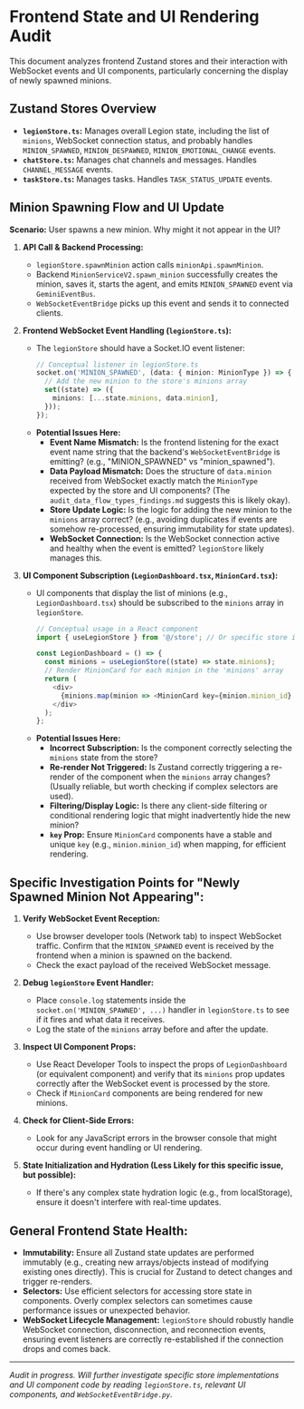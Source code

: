 # Frontend State and UI Rendering Audit

This document analyzes frontend Zustand stores and their interaction with WebSocket events and UI components, particularly concerning the display of newly spawned minions.

## Zustand Stores Overview

*   **`legionStore.ts`:** Manages overall Legion state, including the list of `minions`, WebSocket connection status, and probably handles `MINION_SPAWNED`, `MINION_DESPAWNED`, `MINION_EMOTIONAL_CHANGE` events.
*   **`chatStore.ts`:** Manages chat channels and messages. Handles `CHANNEL_MESSAGE` events.
*   **`taskStore.ts`:** Manages tasks. Handles `TASK_STATUS_UPDATE` events.

## Minion Spawning Flow and UI Update

**Scenario:** User spawns a new minion. Why might it not appear in the UI?

1.  **API Call & Backend Processing:**
    *   `legionStore.spawnMinion` action calls `minionApi.spawnMinion`.
    *   Backend `MinionServiceV2.spawn_minion` successfully creates the minion, saves it, starts the agent, and emits `MINION_SPAWNED` event via `GeminiEventBus`.
    *   `WebSocketEventBridge` picks up this event and sends it to connected clients.

2.  **Frontend WebSocket Event Handling (`legionStore.ts`):**
    *   The `legionStore` should have a Socket.IO event listener:
        ```typescript
        // Conceptual listener in legionStore.ts
        socket.on('MINION_SPAWNED', (data: { minion: MinionType }) => {
          // Add the new minion to the store's minions array
          set((state) => ({
            minions: [...state.minions, data.minion],
          }));
        });
        ```
    *   **Potential Issues Here:**
        *   **Event Name Mismatch:** Is the frontend listening for the exact event name string that the backend's `WebSocketEventBridge` is emitting? (e.g., "MINION_SPAWNED" vs "minion_spawned").
        *   **Data Payload Mismatch:** Does the structure of `data.minion` received from WebSocket exactly match the `MinionType` expected by the store and UI components? (The `audit_data_flow_types_findings.md` suggests this is likely okay).
        *   **Store Update Logic:** Is the logic for adding the new minion to the `minions` array correct? (e.g., avoiding duplicates if events are somehow re-processed, ensuring immutability for state updates).
        *   **WebSocket Connection:** Is the WebSocket connection active and healthy when the event is emitted? `legionStore` likely manages this.

3.  **UI Component Subscription (`LegionDashboard.tsx`, `MinionCard.tsx`):**
    *   UI components that display the list of minions (e.g., `LegionDashboard.tsx`) should be subscribed to the `minions` array in `legionStore`.
        ```typescript
        // Conceptual usage in a React component
        import { useLegionStore } from '@/store'; // Or specific store import

        const LegionDashboard = () => {
          const minions = useLegionStore((state) => state.minions);
          // Render MinionCard for each minion in the 'minions' array
          return (
            <div>
              {minions.map(minion => <MinionCard key={minion.minion_id} minion={minion} />)}
            </div>
          );
        };
        ```
    *   **Potential Issues Here:**
        *   **Incorrect Subscription:** Is the component correctly selecting the `minions` state from the store?
        *   **Re-render Not Triggered:** Is Zustand correctly triggering a re-render of the component when the `minions` array changes? (Usually reliable, but worth checking if complex selectors are used).
        *   **Filtering/Display Logic:** Is there any client-side filtering or conditional rendering logic that might inadvertently hide the new minion?
        *   **`key` Prop:** Ensure `MinionCard` components have a stable and unique `key` (e.g., `minion.minion_id`) when mapping, for efficient rendering.

## Specific Investigation Points for "Newly Spawned Minion Not Appearing":

1.  **Verify WebSocket Event Reception:**
    *   Use browser developer tools (Network tab) to inspect WebSocket traffic. Confirm that the `MINION_SPAWNED` event is received by the frontend when a minion is spawned on the backend.
    *   Check the exact payload of the received WebSocket message.

2.  **Debug `legionStore` Event Handler:**
    *   Place `console.log` statements inside the `socket.on('MINION_SPAWNED', ...)` handler in `legionStore.ts` to see if it fires and what data it receives.
    *   Log the state of the `minions` array before and after the update.

3.  **Inspect UI Component Props:**
    *   Use React Developer Tools to inspect the props of `LegionDashboard` (or equivalent component) and verify that its `minions` prop updates correctly after the WebSocket event is processed by the store.
    *   Check if `MinionCard` components are being rendered for new minions.

4.  **Check for Client-Side Errors:**
    *   Look for any JavaScript errors in the browser console that might occur during event handling or UI rendering.

5.  **State Initialization and Hydration (Less Likely for this specific issue, but possible):**
    *   If there's any complex state hydration logic (e.g., from localStorage), ensure it doesn't interfere with real-time updates.

## General Frontend State Health:

*   **Immutability:** Ensure all Zustand state updates are performed immutably (e.g., creating new arrays/objects instead of modifying existing ones directly). This is crucial for Zustand to detect changes and trigger re-renders.
*   **Selectors:** Use efficient selectors for accessing store state in components. Overly complex selectors can sometimes cause performance issues or unexpected behavior.
*   **WebSocket Lifecycle Management:** `legionStore` should robustly handle WebSocket connection, disconnection, and reconnection events, ensuring event listeners are correctly re-established if the connection drops and comes back.

---
*Audit in progress. Will further investigate specific store implementations and UI component code by reading `legionStore.ts`, relevant UI components, and `WebSocketEventBridge.py`.*
